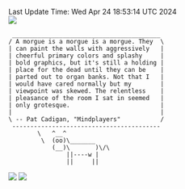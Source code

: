 Last Update Time: 
Wed Apr 24 18:53:14 UTC 2024
<br>![](https://img.shields.io/badge/%E5%A4%A7%E5%AE%B6-%E5%AE%89%E5%AE%89-green)<br>
```
 _________________________________________
/ A morgue is a morgue is a morgue. They  \
| can paint the walls with aggressively   |
| cheerful primary colors and splashy     |
| bold graphics, but it's still a holding |
| place for the dead until they can be    |
| parted out to organ banks. Not that I   |
| would have cared normally but my        |
| viewpoint was skewed. The relentless    |
| pleasance of the room I sat in seemed   |
| only grotesque.                         |
|                                         |
\ -- Pat Cadigan, "Mindplayers"           /
 -----------------------------------------
        \   ^__^
         \  (oo)\_______
            (__)\       )\/\
                ||----w |
                ||     ||
```
![](https://github-readme-stats.vercel.app/api?username=chenlitw)
![](https://github-readme-stats.vercel.app/api/top-langs/?username=chenlitw)

